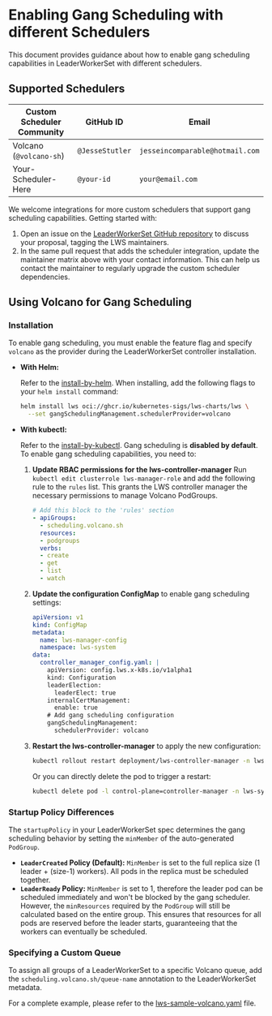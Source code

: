 # Enabling Gang Scheduling with different Schedulers

This document provides guidance about how to enable gang scheduling capabilities in LeaderWorkerSet with different schedulers.

## Supported Schedulers

| Custom Scheduler Community | GitHub ID       | Email                           |
| -------------------------- |-----------------|---------------------------------|
| Volcano (`@volcano-sh`)    | `@JesseStutler` | `jesseincomparable@hotmail.com` |
| Your-Scheduler-Here        | `@your-id`      | `your@email.com`                |

We welcome integrations for more custom schedulers that support gang scheduling capabilities. Getting started with:

1.  Open an issue on the [LeaderWorkerSet GitHub repository](https://github.com/kubernetes-sigs/lws/issues) to discuss your proposal, tagging the LWS maintainers.
2.  In the same pull request that adds the scheduler integration, update the maintainer matrix above with your contact information. This can help us contact the maintainer to regularly upgrade the custom scheduler dependencies.

## Using Volcano for Gang Scheduling

### Installation

To enable gang scheduling, you must enable the feature flag and specify `volcano` as the provider during the LeaderWorkerSet controller installation.

- **With Helm:**

  Refer to the [install-by-helm](https://lws.sigs.k8s.io/docs/installation/#install-by-helm). When installing, add the following flags to your `helm install` command:
  ```sh
  helm install lws oci://ghcr.io/kubernetes-sigs/lws-charts/lws \
    --set gangSchedulingManagement.schedulerProvider=volcano
  ```

- **With kubectl:**

  Refer to the [install-by-kubectl](https://lws.sigs.k8s.io/docs/installation/#install-by-kubectl). Gang scheduling is **disabled by default**. To enable gang scheduling capabilities, you need to:

  1. **Update RBAC permissions for the lws-controller-manager**
     Run `kubectl edit clusterrole lws-manager-role` and add the following rule to the `rules` list. This grants the LWS controller manager the necessary permissions to manage Volcano PodGroups.
     ```yaml
     # Add this block to the 'rules' section
     - apiGroups:
       - scheduling.volcano.sh
       resources:
       - podgroups
       verbs:
       - create
       - get
       - list
       - watch
     ```

  2. **Update the configuration ConfigMap** to enable gang scheduling settings:
     ```yaml
     apiVersion: v1
     kind: ConfigMap
     metadata:
       name: lws-manager-config
       namespace: lws-system
     data:
       controller_manager_config.yaml: |
         apiVersion: config.lws.x-k8s.io/v1alpha1
         kind: Configuration
         leaderElection:
           leaderElect: true
         internalCertManagement:
           enable: true
         # Add gang scheduling configuration
         gangSchedulingManagement:
           schedulerProvider: volcano
     ```

  3. **Restart the lws-controller-manager** to apply the new configuration:
     ```sh
     kubectl rollout restart deployment/lws-controller-manager -n lws-system
     ```

     Or you can directly delete the pod to trigger a restart:
     ```sh
     kubectl delete pod -l control-plane=controller-manager -n lws-system
     ```

### Startup Policy Differences

The `startupPolicy` in your LeaderWorkerSet spec determines the gang scheduling behavior by setting the `minMember` of the auto-generated `PodGroup`.

- **`LeaderCreated` Policy (Default):** `MinMember` is set to the full replica size (1 leader + (size-1) workers). All pods in the replica must be scheduled together.
- **`LeaderReady` Policy:** `MinMember` is set to 1, therefore the leader pod can be scheduled immediately and won't be blocked by the gang scheduler. 
However, the `minResources` required by the `PodGroup` will still be calculated based on the entire group. 
This ensures that resources for all pods are reserved before the leader starts, guaranteeing that the workers can eventually be scheduled.

### Specifying a Custom Queue

To assign all groups of a LeaderWorkerSet to a specific Volcano queue, add the `scheduling.volcano.sh/queue-name` annotation to the LeaderWorkerSet metadata.

For a complete example, please refer to the [lws-sample-volcano.yaml](./lws-sample-volcano.yaml) file.

